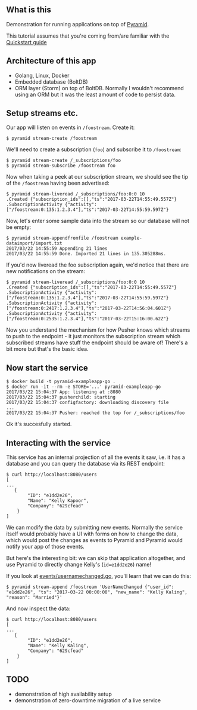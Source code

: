 What is this
------------

Demonstration for running applications on top of [Pyramid](https://github.com/function61/pyramid).

This tutorial assumes that you're coming from/are familiar with the
[Quickstart guide](https://github.com/function61/pyramid/tree/master/docs/quickstart.md)


Architecture of this app
------------------------

- Golang, Linux, Docker
- Embedded database (BoltDB)
- ORM layer (Storm) on top of BoltDB. Normally I wouldn't recommend using an ORM
  but it was the least amount of code to persist data.


Setup streams etc.
------------------

Our app will listen on events in `/foostream`. Create it:

```
$ pyramid stream-create /foostream
```

We'll need to create a subscription (`foo`) and subscribe it to `/foostream`:

```
$ pyramid stream-create /_subscriptions/foo
$ pyramid stream-subscribe /foostream foo
```

Now when taking a peek at our subscription stream, we should see the tip of the
`/foostream` having been advertised:

```
$ pyramid stream-liveread /_subscriptions/foo:0:0 10
.Created {"subscription_ids":[],"ts":"2017-03-22T14:55:49.557Z"}
.SubscriptionActivity {"activity":["/foostream:0:135:1.2.3.4"],"ts":"2017-03-22T14:55:59.597Z"}
```

Now, let's enter some sample data into the stream so our database will not be empty:

```
$ pyramid stream-appendfromfile /foostream example-dataimport/import.txt
2017/03/22 14:55:59 Appending 21 lines
2017/03/22 14:55:59 Done. Imported 21 lines in 135.305288ms.
```

If you'd now liveread the foo subscription again, we'd notice that there are
new notifications on the stream:

```
$ pyramid stream-liveread /_subscriptions/foo:0:0 10
.Created {"subscription_ids":[],"ts":"2017-03-22T14:55:49.557Z"}
.SubscriptionActivity {"activity":["/foostream:0:135:1.2.3.4"],"ts":"2017-03-22T14:55:59.597Z"}
.SubscriptionActivity {"activity":["/foostream:0:2417:1.2.3.4"],"ts":"2017-03-22T14:56:04.601Z"}
.SubscriptionActivity {"activity":["/foostream:0:2535:1.2.3.4"],"ts":"2017-03-22T15:16:00.62Z"}
```

Now you understand the mechanism for how Pusher knows which streams to push to
the endpoint - it just monitors the subscription stream which subscribed streams
have stuff the endpoint should be aware of! There's a bit more but that's the basic idea.


Now start the service
---------------------

```
$ docker build -t pyramid-exampleapp-go .
$ docker run -it --rm -e STORE='...' pyramid-exampleapp-go
2017/03/22 15:04:37 App: listening at :8080
2017/03/22 15:04:37 pusherchild: starting
2017/03/22 15:04:37 configfactory: downloading discovery file
...
2017/03/22 15:04:37 Pusher: reached the top for /_subscriptions/foo
```

Ok it's succesfully started.


Interacting with the service
----------------------------

This service has an internal projection of all the events it saw, i.e. it has
a database and you can query the database via its REST endpoint:

```
$ curl http://localhost:8080/users
[
...
   {
        "ID": "e1dd2e26",
        "Name": "Kelly Kapoor",
        "Company": "629cfead"
    }
]
```

We can modify the data by submitting new events. Normally the service itself
would probably have a UI with forms on how to change the data, which would post
the changes as events to Pyramid and Pyramid would notify your app of those events.

But here's the interesting bit: we can skip that application altogether, and use
Pyramid to directly change Kelly's (`id=e1dd2e26`) name!

If you look at [events/usernamechanged.go](events/usernamechanged.go), you'll
learn that we can do this:

```
$ pyramid stream-append /foostream 'UserNameChanged {"user_id": "e1dd2e26", "ts": "2017-03-22 00:00:00", "new_name": "Kelly Kaling", "reason": "Married"}'
```

And now inspect the data:

```
$ curl http://localhost:8080/users
[
...
   {
        "ID": "e1dd2e26",
        "Name": "Kelly Kaling",
        "Company": "629cfead"
    }
]
```


TODO
----

- demonstration of high availability setup
- demonstration of zero-downtime migration of a live service
